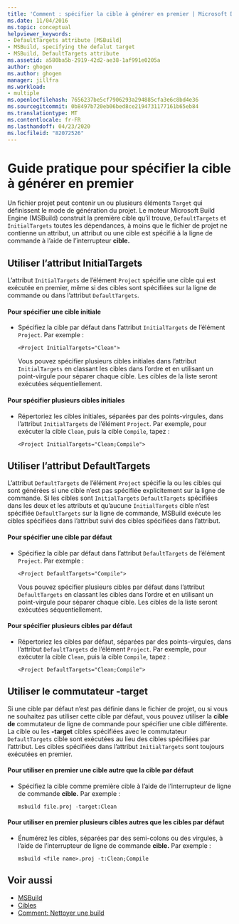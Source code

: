 ```yaml
---
title: 'Comment : spécifier la cible à générer en premier | Microsoft Docs'
ms.date: 11/04/2016
ms.topic: conceptual
helpviewer_keywords:
- DefaultTargets attribute [MSBuild]
- MSBuild, specifying the defalut target
- MSBuild, DefaultTargets attribute
ms.assetid: a580ba5b-2919-42d2-ae38-1af991e0205a
author: ghogen
ms.author: ghogen
manager: jillfra
ms.workload:
- multiple
ms.openlocfilehash: 7656237be5cf7906293a294885cfa3e6c8bd4e36
ms.sourcegitcommit: 0b8497b720eb06bed8ce2194731177161b65eb84
ms.translationtype: MT
ms.contentlocale: fr-FR
ms.lasthandoff: 04/23/2020
ms.locfileid: "82072526"
---
```

# <a name="how-to-specify-which-target-to-build-first"></a>Guide pratique pour spécifier la cible à générer en premier

Un fichier projet peut contenir un ou plusieurs éléments `Target` qui définissent le mode de génération du projet. Le moteur Microsoft Build Engine (MSBuild) construit la première cible qu’il trouve, `DefaultTargets` et `InitialTargets` toutes les dépendances, à moins que le fichier de projet ne contienne un attribut, un attribut ou une cible est spécifié à la ligne de commande à l’aide de l’interrupteur **cible.**
## <a name="use-the-initialtargets-attribute"></a>Utiliser l’attribut InitialTargets

L’attribut `InitialTargets` de l’élément `Project` spécifie une cible qui est exécutée en premier, même si des cibles sont spécifiées sur la ligne de commande ou dans l’attribut `DefaultTargets`.

#### <a name="to-specify-one-initial-target"></a>Pour spécifier une cible initiale

- Spécifiez la cible par défaut dans l’attribut `InitialTargets` de l’élément `Project`. Par exemple :

   `<Project InitialTargets="Clean">`

  Vous pouvez spécifier plusieurs cibles initiales dans l’attribut `InitialTargets` en classant les cibles dans l’ordre et en utilisant un point-virgule pour séparer chaque cible. Les cibles de la liste seront exécutées séquentiellement.

#### <a name="to-specify-more-than-one-initial-target"></a>Pour spécifier plusieurs cibles initiales

- Répertoriez les cibles initiales, séparées par des points-virgules, dans l’attribut `InitialTargets` de l’élément `Project`. Par exemple, pour exécuter la cible `Clean`, puis la cible `Compile`, tapez :

     `<Project InitialTargets="Clean;Compile">`

## <a name="use-the-defaulttargets-attribute"></a>Utiliser l’attribut DefaultTargets

 L’attribut `DefaultTargets` de l’élément `Project` spécifie la ou les cibles qui sont générées si une cible n’est pas spécifiée explicitement sur la ligne de commande. Si les cibles sont `InitialTargets` `DefaultTargets` spécifiées dans les deux et les attributs et qu’aucune `InitialTargets` cible n’est spécifiée `DefaultTargets` sur la ligne de commande, MSBuild exécute les cibles spécifiées dans l’attribut suivi des cibles spécifiées dans l’attribut.

#### <a name="to-specify-one-default-target"></a>Pour spécifier une cible par défaut

- Spécifiez la cible par défaut dans l’attribut `DefaultTargets` de l’élément `Project`. Par exemple :

   `<Project DefaultTargets="Compile">`

  Vous pouvez spécifier plusieurs cibles par défaut dans l’attribut `DefaultTargets` en classant les cibles dans l’ordre et en utilisant un point-virgule pour séparer chaque cible. Les cibles de la liste seront exécutées séquentiellement.

#### <a name="to-specify-more-than-one-default-target"></a>Pour spécifier plusieurs cibles par défaut

- Répertoriez les cibles par défaut, séparées par des points-virgules, dans l’attribut `DefaultTargets` de l’élément `Project`. Par exemple, pour exécuter la cible `Clean`, puis la cible `Compile`, tapez :

     `<Project DefaultTargets="Clean;Compile">`

## <a name="use-the--target-switch"></a>Utiliser le commutateur -target

 Si une cible par défaut n’est pas définie dans le fichier de projet, ou si vous ne souhaitez pas utiliser cette cible par défaut, vous pouvez utiliser la **cible de** commutateur de ligne de commande pour spécifier une cible différente. La cible ou les **-target** cibles spécifiées avec le commutateur `DefaultTargets` cible sont exécutées au lieu des cibles spécifiées par l’attribut. Les cibles spécifiées dans l’attribut `InitialTargets` sont toujours exécutées en premier.

#### <a name="to-use-a-target-other-than-the-default-target-first"></a>Pour utiliser en premier une cible autre que la cible par défaut

- Spécifiez la cible comme première cible à l’aide de l’interrupteur de ligne de commande **cible.** Par exemple :

     `msbuild file.proj -target:Clean`

#### <a name="to-use-several-targets-other-than-the-default-targets-first"></a>Pour utiliser en premier plusieurs cibles autres que les cibles par défaut

- Énumérez les cibles, séparées par des semi-colons ou des virgules, à l’aide de l’interrupteur de ligne de commande **cible.** Par exemple :

     `msbuild <file name>.proj -t:Clean;Compile`

## <a name="see-also"></a>Voir aussi

- [MSBuild](../msbuild/msbuild.md)
- [Cibles](../msbuild/msbuild-targets.md)
- [Comment: Nettoyer une build](../msbuild/how-to-clean-a-build.md)
